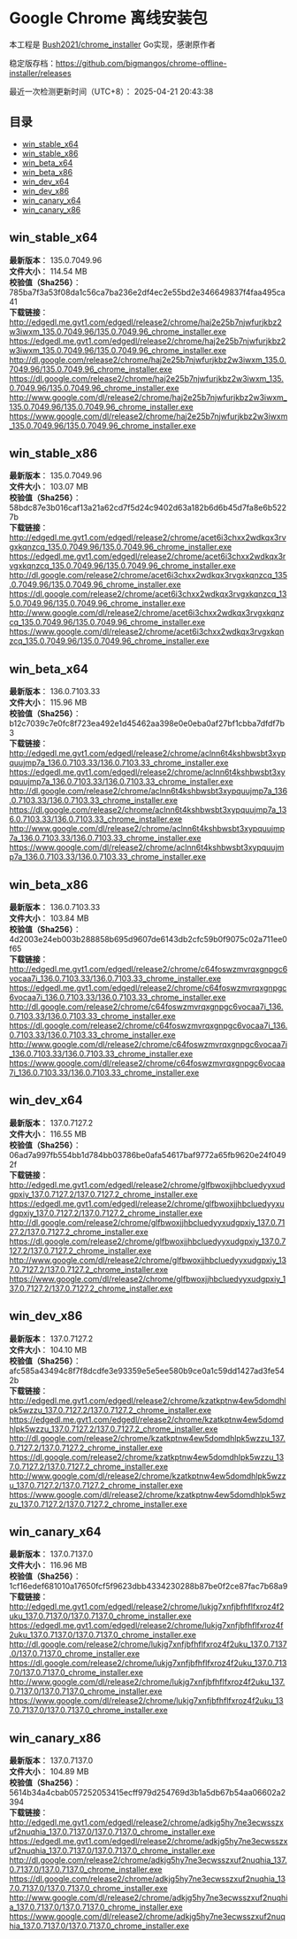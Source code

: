 # Google Chrome 离线安装包
本工程是 [Bush2021/chrome_installer](https://github.com/Bush2021/chrome_installer) Go实现，感谢原作者

稳定版存档：<https://github.com/bigmangos/chrome-offline-installer/releases>

最近一次检测更新时间（UTC+8）：
2025-04-21 20:43:38

## 目录
* [win_stable_x64](https://github.com/bigmangos/chrome-offline-installer?tab=readme-ov-file#win_stable_x64)
* [win_stable_x86](https://github.com/bigmangos/chrome-offline-installer?tab=readme-ov-file#win_stable_x86)
* [win_beta_x64](https://github.com/bigmangos/chrome-offline-installer?tab=readme-ov-file#win_beta_x64)
* [win_beta_x86](https://github.com/bigmangos/chrome-offline-installer?tab=readme-ov-file#win_beta_x86)
* [win_dev_x64](https://github.com/bigmangos/chrome-offline-installer?tab=readme-ov-file#win_dev_x64)
* [win_dev_x86](https://github.com/bigmangos/chrome-offline-installer?tab=readme-ov-file#win_dev_x86)
* [win_canary_x64](https://github.com/bigmangos/chrome-offline-installer?tab=readme-ov-file#win_canary_x64)
* [win_canary_x86](https://github.com/bigmangos/chrome-offline-installer?tab=readme-ov-file#win_canary_x86)

## win_stable_x64
**最新版本**： 135.0.7049.96  
**文件大小**： 114.54 MB  
**校验值（Sha256）**： 785ba7f3a53f08da1c56ca7ba236e2df4ec2e55bd2e346649837f4faa495ca41  
**下载链接**：
http://edgedl.me.gvt1.com/edgedl/release2/chrome/haj2e25b7njwfurjkbz2w3iwxm_135.0.7049.96/135.0.7049.96_chrome_installer.exe
https://edgedl.me.gvt1.com/edgedl/release2/chrome/haj2e25b7njwfurjkbz2w3iwxm_135.0.7049.96/135.0.7049.96_chrome_installer.exe
http://dl.google.com/release2/chrome/haj2e25b7njwfurjkbz2w3iwxm_135.0.7049.96/135.0.7049.96_chrome_installer.exe
https://dl.google.com/release2/chrome/haj2e25b7njwfurjkbz2w3iwxm_135.0.7049.96/135.0.7049.96_chrome_installer.exe
http://www.google.com/dl/release2/chrome/haj2e25b7njwfurjkbz2w3iwxm_135.0.7049.96/135.0.7049.96_chrome_installer.exe
https://www.google.com/dl/release2/chrome/haj2e25b7njwfurjkbz2w3iwxm_135.0.7049.96/135.0.7049.96_chrome_installer.exe
## win_stable_x86
**最新版本**： 135.0.7049.96  
**文件大小**： 103.07 MB  
**校验值（Sha256）**： 58bdc87e3b016caf13a21a62cd7f5d24c9402d63a182b6d6b45d7fa8e6b5227b  
**下载链接**：
http://edgedl.me.gvt1.com/edgedl/release2/chrome/acet6i3chxx2wdkqx3rvgxkqnzcq_135.0.7049.96/135.0.7049.96_chrome_installer.exe
https://edgedl.me.gvt1.com/edgedl/release2/chrome/acet6i3chxx2wdkqx3rvgxkqnzcq_135.0.7049.96/135.0.7049.96_chrome_installer.exe
http://dl.google.com/release2/chrome/acet6i3chxx2wdkqx3rvgxkqnzcq_135.0.7049.96/135.0.7049.96_chrome_installer.exe
https://dl.google.com/release2/chrome/acet6i3chxx2wdkqx3rvgxkqnzcq_135.0.7049.96/135.0.7049.96_chrome_installer.exe
http://www.google.com/dl/release2/chrome/acet6i3chxx2wdkqx3rvgxkqnzcq_135.0.7049.96/135.0.7049.96_chrome_installer.exe
https://www.google.com/dl/release2/chrome/acet6i3chxx2wdkqx3rvgxkqnzcq_135.0.7049.96/135.0.7049.96_chrome_installer.exe
## win_beta_x64
**最新版本**： 136.0.7103.33  
**文件大小**： 115.96 MB  
**校验值（Sha256）**： b12c7039c7e0fc8f723ea492e1d45462aa398e0e0eba0af27bf1cbba7dfdf7b3  
**下载链接**：
http://edgedl.me.gvt1.com/edgedl/release2/chrome/aclnn6t4kshbwsbt3xypquujmp7a_136.0.7103.33/136.0.7103.33_chrome_installer.exe
https://edgedl.me.gvt1.com/edgedl/release2/chrome/aclnn6t4kshbwsbt3xypquujmp7a_136.0.7103.33/136.0.7103.33_chrome_installer.exe
http://dl.google.com/release2/chrome/aclnn6t4kshbwsbt3xypquujmp7a_136.0.7103.33/136.0.7103.33_chrome_installer.exe
https://dl.google.com/release2/chrome/aclnn6t4kshbwsbt3xypquujmp7a_136.0.7103.33/136.0.7103.33_chrome_installer.exe
http://www.google.com/dl/release2/chrome/aclnn6t4kshbwsbt3xypquujmp7a_136.0.7103.33/136.0.7103.33_chrome_installer.exe
https://www.google.com/dl/release2/chrome/aclnn6t4kshbwsbt3xypquujmp7a_136.0.7103.33/136.0.7103.33_chrome_installer.exe
## win_beta_x86
**最新版本**： 136.0.7103.33  
**文件大小**： 103.84 MB  
**校验值（Sha256）**： 4d2003e24eb003b288858b695d9607de6143db2cfc59b0f9075c02a711ee0f65  
**下载链接**：
http://edgedl.me.gvt1.com/edgedl/release2/chrome/c64foswzmvrqxgnpgc6vocaa7i_136.0.7103.33/136.0.7103.33_chrome_installer.exe
https://edgedl.me.gvt1.com/edgedl/release2/chrome/c64foswzmvrqxgnpgc6vocaa7i_136.0.7103.33/136.0.7103.33_chrome_installer.exe
http://dl.google.com/release2/chrome/c64foswzmvrqxgnpgc6vocaa7i_136.0.7103.33/136.0.7103.33_chrome_installer.exe
https://dl.google.com/release2/chrome/c64foswzmvrqxgnpgc6vocaa7i_136.0.7103.33/136.0.7103.33_chrome_installer.exe
http://www.google.com/dl/release2/chrome/c64foswzmvrqxgnpgc6vocaa7i_136.0.7103.33/136.0.7103.33_chrome_installer.exe
https://www.google.com/dl/release2/chrome/c64foswzmvrqxgnpgc6vocaa7i_136.0.7103.33/136.0.7103.33_chrome_installer.exe
## win_dev_x64
**最新版本**： 137.0.7127.2  
**文件大小**： 116.55 MB  
**校验值（Sha256）**： 06ad7a997fb554bb1d784bb03786be0afa54617baf9772a65fb9620e24f0492f  
**下载链接**：
http://edgedl.me.gvt1.com/edgedl/release2/chrome/glfbwoxjjhbcluedyyxudgpxiy_137.0.7127.2/137.0.7127.2_chrome_installer.exe
https://edgedl.me.gvt1.com/edgedl/release2/chrome/glfbwoxjjhbcluedyyxudgpxiy_137.0.7127.2/137.0.7127.2_chrome_installer.exe
http://dl.google.com/release2/chrome/glfbwoxjjhbcluedyyxudgpxiy_137.0.7127.2/137.0.7127.2_chrome_installer.exe
https://dl.google.com/release2/chrome/glfbwoxjjhbcluedyyxudgpxiy_137.0.7127.2/137.0.7127.2_chrome_installer.exe
http://www.google.com/dl/release2/chrome/glfbwoxjjhbcluedyyxudgpxiy_137.0.7127.2/137.0.7127.2_chrome_installer.exe
https://www.google.com/dl/release2/chrome/glfbwoxjjhbcluedyyxudgpxiy_137.0.7127.2/137.0.7127.2_chrome_installer.exe
## win_dev_x86
**最新版本**： 137.0.7127.2  
**文件大小**： 104.10 MB  
**校验值（Sha256）**： afc585a43494c8f7f8dcdfe3e93359e5e5ee580b9ce0a1c59dd1427ad3fe542b  
**下载链接**：
http://edgedl.me.gvt1.com/edgedl/release2/chrome/kzatkptnw4ew5domdhlpk5wzzu_137.0.7127.2/137.0.7127.2_chrome_installer.exe
https://edgedl.me.gvt1.com/edgedl/release2/chrome/kzatkptnw4ew5domdhlpk5wzzu_137.0.7127.2/137.0.7127.2_chrome_installer.exe
http://dl.google.com/release2/chrome/kzatkptnw4ew5domdhlpk5wzzu_137.0.7127.2/137.0.7127.2_chrome_installer.exe
https://dl.google.com/release2/chrome/kzatkptnw4ew5domdhlpk5wzzu_137.0.7127.2/137.0.7127.2_chrome_installer.exe
http://www.google.com/dl/release2/chrome/kzatkptnw4ew5domdhlpk5wzzu_137.0.7127.2/137.0.7127.2_chrome_installer.exe
https://www.google.com/dl/release2/chrome/kzatkptnw4ew5domdhlpk5wzzu_137.0.7127.2/137.0.7127.2_chrome_installer.exe
## win_canary_x64
**最新版本**： 137.0.7137.0  
**文件大小**： 116.96 MB  
**校验值（Sha256）**： 1cf16edef681010a17650fcf5f9623dbb4334230288b87be0f2ce87fac7b68a9  
**下载链接**：
http://edgedl.me.gvt1.com/edgedl/release2/chrome/lukjg7xnfjbfhflfxroz4f2uku_137.0.7137.0/137.0.7137.0_chrome_installer.exe
https://edgedl.me.gvt1.com/edgedl/release2/chrome/lukjg7xnfjbfhflfxroz4f2uku_137.0.7137.0/137.0.7137.0_chrome_installer.exe
http://dl.google.com/release2/chrome/lukjg7xnfjbfhflfxroz4f2uku_137.0.7137.0/137.0.7137.0_chrome_installer.exe
https://dl.google.com/release2/chrome/lukjg7xnfjbfhflfxroz4f2uku_137.0.7137.0/137.0.7137.0_chrome_installer.exe
http://www.google.com/dl/release2/chrome/lukjg7xnfjbfhflfxroz4f2uku_137.0.7137.0/137.0.7137.0_chrome_installer.exe
https://www.google.com/dl/release2/chrome/lukjg7xnfjbfhflfxroz4f2uku_137.0.7137.0/137.0.7137.0_chrome_installer.exe
## win_canary_x86
**最新版本**： 137.0.7137.0  
**文件大小**： 104.89 MB  
**校验值（Sha256）**： 5614b34a4cbab057252053415ecff979d254769d3b1a5db67b54aa06602a2394  
**下载链接**：
http://edgedl.me.gvt1.com/edgedl/release2/chrome/adkjg5hy7ne3ecwsszxuf2nuqhia_137.0.7137.0/137.0.7137.0_chrome_installer.exe
https://edgedl.me.gvt1.com/edgedl/release2/chrome/adkjg5hy7ne3ecwsszxuf2nuqhia_137.0.7137.0/137.0.7137.0_chrome_installer.exe
http://dl.google.com/release2/chrome/adkjg5hy7ne3ecwsszxuf2nuqhia_137.0.7137.0/137.0.7137.0_chrome_installer.exe
https://dl.google.com/release2/chrome/adkjg5hy7ne3ecwsszxuf2nuqhia_137.0.7137.0/137.0.7137.0_chrome_installer.exe
http://www.google.com/dl/release2/chrome/adkjg5hy7ne3ecwsszxuf2nuqhia_137.0.7137.0/137.0.7137.0_chrome_installer.exe
https://www.google.com/dl/release2/chrome/adkjg5hy7ne3ecwsszxuf2nuqhia_137.0.7137.0/137.0.7137.0_chrome_installer.exe
